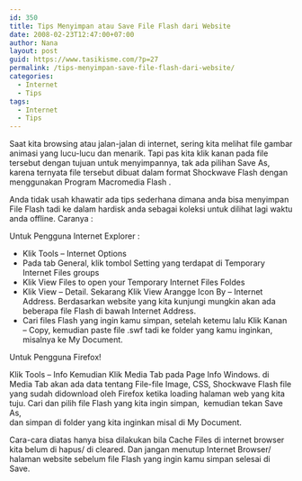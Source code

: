 ```yaml
---
id: 350
title: Tips Menyimpan atau Save File Flash dari Website
date: 2008-02-23T12:47:00+07:00
author: Nana
layout: post
guid: https://www.tasikisme.com/?p=27
permalink: /tips-menyimpan-save-file-flash-dari-website/
categories:
  - Internet
  - Tips
tags:
  - Internet
  - Tips
---
```

Saat kita browsing atau jalan-jalan di internet, sering kita melihat file gambar animasi yang lucu-lucu dan menarik. Tapi pas kita klik kanan pada file tersebut dengan tujuan untuk menyimpannya, tak ada pilihan Save As, karena ternyata file tersebut dibuat dalam format Shockwave Flash dengan menggunakan Program Macromedia Flash .

Anda tidak usah khawatir ada tips sederhana dimana anda bisa menyimpan File Flash tadi ke dalam hardisk anda sebagai koleksi untuk dilihat lagi waktu anda offline. Caranya :

Untuk Pengguna Internet Explorer :

  * Klik Tools – Internet Options
  * Pada tab General, klik tombol Setting yang terdapat di Temporary Internet Files groups
  * Klik View Files to open your Temporary Internet Files Foldes
  * Klik View – Detail. Sekarang Klik View Arangge Icon By &#8211; Internet Address. Berdasarkan website yang kita kunjungi mungkin akan ada beberapa file Flash di bawah Internet Address.
  * Cari files Flash yang ingin kamu simpan, setelah ketemu lalu Klik Kanan – Copy, kemudian paste file .swf tadi ke folder yang kamu inginkan, misalnya ke My Document.

Untuk Pengguna Firefox!

Klik Tools &#8211; Info Kemudian Klik Media Tab pada Page Info Windows. di Media Tab akan ada data tentang File-file Image, CSS, Shockwave Flash file yang sudah didownload oleh Firefox ketika loading halaman web yang kita tuju. Cari dan pilih file Flash yang kita ingin simpan,  kemudian tekan Save As,  
dan simpan di folder yang kita inginkan misal di My Document.

Cara-cara diatas hanya bisa dilakukan bila Cache Files di internet browser kita belum di hapus/ di cleared. Dan jangan menutup Internet Browser/ halaman website sebelum file Flash yang ingin kamu simpan selesai di Save.